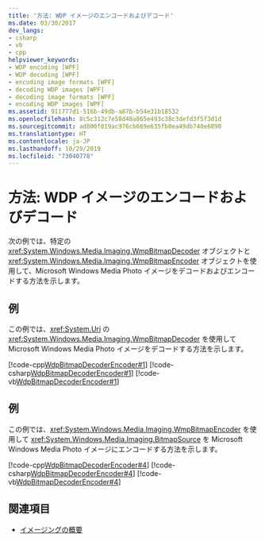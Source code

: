 ```yaml
---
title: '方法: WDP イメージのエンコードおよびデコード'
ms.date: 03/30/2017
dev_langs:
- csharp
- vb
- cpp
helpviewer_keywords:
- WDP encoding [WPF]
- WDP decoding [WPF]
- encoding image formats [WPF]
- decoding WDP images [WPF]
- decoding image formats [WPF]
- encoding WDP images [WPF]
ms.assetid: 911777d1-516b-49db-a87b-b54e31b18532
ms.openlocfilehash: 8c5c312c7e58d48a865e493c38c3defd3f5f3d1d
ms.sourcegitcommit: ad800f019ac976cb669e635fb0ea49db740e6890
ms.translationtype: HT
ms.contentlocale: ja-JP
ms.lasthandoff: 10/29/2019
ms.locfileid: "73040778"
---
```

# <a name="how-to-encode-and-decode-a-wdp-image"></a>方法: WDP イメージのエンコードおよびデコード
次の例では、特定の <xref:System.Windows.Media.Imaging.WmpBitmapDecoder> オブジェクトと <xref:System.Windows.Media.Imaging.WmpBitmapEncoder> オブジェクトを使用して、Microsoft Windows Media Photo イメージをデコードおよびエンコードする方法を示します。  
  
## <a name="example"></a>例  
 この例では、<xref:System.Uri> の <xref:System.Windows.Media.Imaging.WmpBitmapDecoder> を使用して Microsoft Windows Media Photo イメージをデコードする方法を示します。  
  
 [!code-cpp[WdpBitmapDecoderEncoder#1](~/samples/snippets/cpp/VS_Snippets_Wpf/WdpBitmapDecoderEncoder/CPP/WDPEncoderDecoder.cpp#1)]
 [!code-csharp[WdpBitmapDecoderEncoder#1](~/samples/snippets/csharp/VS_Snippets_Wpf/WdpBitmapDecoderEncoder/CSharp/WDPEncoderDecoder.cs#1)]
 [!code-vb[WdpBitmapDecoderEncoder#1](~/samples/snippets/visualbasic/VS_Snippets_Wpf/WdpBitmapDecoderEncoder/VB/WDPEncoderDecoder.vb#1)]  
  
## <a name="example"></a>例  
 この例では、<xref:System.Windows.Media.Imaging.WmpBitmapEncoder> を使用して <xref:System.Windows.Media.Imaging.BitmapSource> を Microsoft Windows Media Photo イメージにエンコードする方法を示します。  
  
 [!code-cpp[WdpBitmapDecoderEncoder#4](~/samples/snippets/cpp/VS_Snippets_Wpf/WdpBitmapDecoderEncoder/CPP/WDPEncoderDecoder.cpp#4)]
 [!code-csharp[WdpBitmapDecoderEncoder#4](~/samples/snippets/csharp/VS_Snippets_Wpf/WdpBitmapDecoderEncoder/CSharp/WDPEncoderDecoder.cs#4)]
 [!code-vb[WdpBitmapDecoderEncoder#4](~/samples/snippets/visualbasic/VS_Snippets_Wpf/WdpBitmapDecoderEncoder/VB/WDPEncoderDecoder.vb#4)]  
  
## <a name="see-also"></a>関連項目

- [イメージングの概要](imaging-overview.md)
